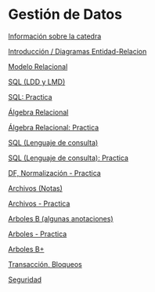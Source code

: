 # Gestión de Datos

[Información sobre la catedra](Gestio%CC%81n%20de%20Datos%20eae389e0da2f4cf398add0c1f130c26b/Informacio%CC%81n%20sobre%20la%20catedra%20884a888dafd24841849db00bf8edd28e.md)

[Introducción / Diagramas Entidad-Relacion](Gestio%CC%81n%20de%20Datos%20eae389e0da2f4cf398add0c1f130c26b/Introduccio%CC%81n%20Diagramas%20Entidad-Relacion%20e94c736fa1054259b44bdac6250c11b1.md)

[Modelo Relacional](Gestio%CC%81n%20de%20Datos%20eae389e0da2f4cf398add0c1f130c26b/Modelo%20Relacional%20f990e5e9ef774104a963513a9f685cb5.md)

[SQL (LDD y LMD)](Gestio%CC%81n%20de%20Datos%20eae389e0da2f4cf398add0c1f130c26b/SQL%20(LDD%20y%20LMD)%204b5017aa110644a99146b8be4e5e211d.md)

[SQL: Practica](Gestio%CC%81n%20de%20Datos%20eae389e0da2f4cf398add0c1f130c26b/SQL%20Practica%20fc93e4f368df4bbf8e3e52cca01fbd04.md)

[Álgebra Relacional](Gestio%CC%81n%20de%20Datos%20eae389e0da2f4cf398add0c1f130c26b/A%CC%81lgebra%20Relacional%20664517e5f43348e0a8935e308e01e51f.md)

[Álgebra Relacional: Practica](Gestio%CC%81n%20de%20Datos%20eae389e0da2f4cf398add0c1f130c26b/A%CC%81lgebra%20Relacional%20Practica%204bc3f9e307804c4a9433b77b256d2030.md)

[SQL (Lenguaje de consulta)](Gestio%CC%81n%20de%20Datos%20eae389e0da2f4cf398add0c1f130c26b/SQL%20(Lenguaje%20de%20consulta)%20ae0df6287d8b44cb8467a3c3fc3a8f6a.md)

[SQL (Lenguaje de consulta): Practica](Gestio%CC%81n%20de%20Datos%20eae389e0da2f4cf398add0c1f130c26b/SQL%20(Lenguaje%20de%20consulta)%20Practica%2013dbde51ae694364bff5ad84a1b70201.md)

[DF, Normalización - Practica](Gestio%CC%81n%20de%20Datos%20eae389e0da2f4cf398add0c1f130c26b/DF,%20Normalizacio%CC%81n%20-%20Practica%207ed9b290e9da478ba3f5ef5ba946e7a1.md)

[Archivos (Notas)](Gestio%CC%81n%20de%20Datos%20eae389e0da2f4cf398add0c1f130c26b/Archivos%20(Notas)%2068a82c46075146fcb3a1962546b6682f.md)

[Archivos - Practica](Gestio%CC%81n%20de%20Datos%20eae389e0da2f4cf398add0c1f130c26b/Archivos%20-%20Practica%2082b9af1cfc384bc782a0ae21cb13434c.md)

[Arboles B (algunas anotaciones)](Gestio%CC%81n%20de%20Datos%20eae389e0da2f4cf398add0c1f130c26b/Arboles%20B%20(algunas%20anotaciones)%2030731603b0ea42538f6efa055ad53216.md)

[Arboles - Practica](Gestio%CC%81n%20de%20Datos%20eae389e0da2f4cf398add0c1f130c26b/Arboles%20-%20Practica%20c49e1f18ec204d5a8602bf1a6d908eba.md)

[Arboles B+](Gestio%CC%81n%20de%20Datos%20eae389e0da2f4cf398add0c1f130c26b/Arboles%20B+%20892919ca079d444a924aaacc56a46a9d.md)

[Transacción, Bloqueos](Gestio%CC%81n%20de%20Datos%20eae389e0da2f4cf398add0c1f130c26b/Transaccio%CC%81n,%20Bloqueos%20db2d0eeed344407e85af23ce80692a11.md)

[Seguridad](Gestio%CC%81n%20de%20Datos%20eae389e0da2f4cf398add0c1f130c26b/Seguridad%206a55ff3193d745caa1a88339777d06f8.md)
